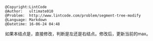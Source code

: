 ```
@Copyright:LintCode
@Author:   ultimate010
@Problem:  http://www.lintcode.com/problem/segment-tree-modify
@Language: Markdown
@Datetime: 16-06-24 04:48
```

如果本结点是，直接修改，判断是左还是右结点。修改后，更新当前的max。
